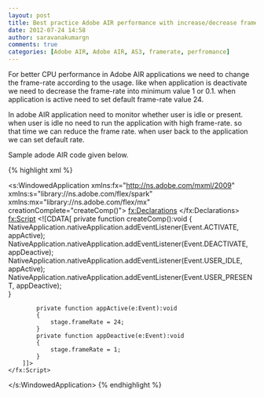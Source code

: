 ```yaml
---
layout: post
title: Best practice Adobe AIR performance with increase/decrease framerate
date: 2012-07-24 14:58
author: saravanakumargn
comments: true
categories: [Adobe AIR, Adobe AIR, AS3, framerate, perfromance]
---
```


For better CPU performance in Adobe AIR applications we need to change the frame-rate according to the usage. like when application is deactivate we need to decrease the frame-rate into minimum value 1 or 0.1\. when application is active need to set default frame-rate value 24. 

In adobe AIR application need to monitor whether user is idle or present. when user is idle no need to run the application with high frame-rate. so that time we can reduce the frame rate. when user back to the application we can set default rate. 

Sample adode AIR code given below.

{% highlight xml %}
<?xml version="1.0" encoding="utf-8"?>
<s:WindowedApplication xmlns:fx="http://ns.adobe.com/mxml/2009"
					   xmlns:s="library://ns.adobe.com/flex/spark"
					   xmlns:mx="library://ns.adobe.com/flex/mx"
					   creationComplete="createComp()">
	<fx:Declarations>
		<!-- Place non-visual elements (e.g., services, value objects) here -->
	</fx:Declarations>
	<fx:Script>
		<![CDATA[
			private function createComp():void
			{
				NativeApplication.nativeApplication.addEventListener(Event.ACTIVATE, appActive);
				NativeApplication.nativeApplication.addEventListener(Event.DEACTIVATE, appDeactive);
				NativeApplication.nativeApplication.addEventListener(Event.USER_IDLE, appActive); 
				NativeApplication.nativeApplication.addEventListener(Event.USER_PRESENT, appDeactive);  
			}

			private function appActive(e:Event):void
			{
				stage.frameRate = 24;
			}
			private function appDeactive(e:Event):void
			{
				stage.frameRate = 1;
			}
		]]>
	</fx:Script>
</s:WindowedApplication>
{% endhighlight %}
